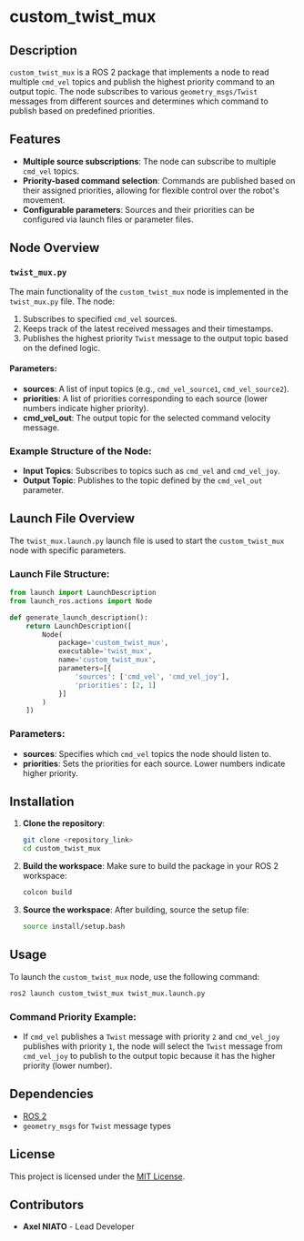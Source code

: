 # custom_twist_mux

## Description
`custom_twist_mux` is a ROS 2 package that implements a node to read multiple `cmd_vel` topics and publish the highest priority command to an output topic. The node subscribes to various `geometry_msgs/Twist` messages from different sources and determines which command to publish based on predefined priorities.

## Features
- **Multiple source subscriptions**: The node can subscribe to multiple `cmd_vel` topics.
- **Priority-based command selection**: Commands are published based on their assigned priorities, allowing for flexible control over the robot's movement.
- **Configurable parameters**: Sources and their priorities can be configured via launch files or parameter files.

## Node Overview
### `twist_mux.py`
The main functionality of the `custom_twist_mux` node is implemented in the `twist_mux.py` file. The node:
1. Subscribes to specified `cmd_vel` sources.
2. Keeps track of the latest received messages and their timestamps.
3. Publishes the highest priority `Twist` message to the output topic based on the defined logic.

#### Parameters:
- **sources**: A list of input topics (e.g., `cmd_vel_source1`, `cmd_vel_source2`).
- **priorities**: A list of priorities corresponding to each source (lower numbers indicate higher priority).
- **cmd_vel_out**: The output topic for the selected command velocity message.

### Example Structure of the Node:
- **Input Topics**: Subscribes to topics such as `cmd_vel` and `cmd_vel_joy`.
- **Output Topic**: Publishes to the topic defined by the `cmd_vel_out` parameter.

## Launch File Overview
The `twist_mux.launch.py` launch file is used to start the `custom_twist_mux` node with specific parameters.

### Launch File Structure:
```python
from launch import LaunchDescription
from launch_ros.actions import Node

def generate_launch_description():
    return LaunchDescription([
        Node(
            package='custom_twist_mux',
            executable='twist_mux',
            name='custom_twist_mux',
            parameters=[{
                'sources': ['cmd_vel', 'cmd_vel_joy'],
                'priorities': [2, 1]
            }]
        )
    ])
```

### Parameters:
- **sources**: Specifies which `cmd_vel` topics the node should listen to.
- **priorities**: Sets the priorities for each source. Lower numbers indicate higher priority.

## Installation

1. **Clone the repository**:
   ```bash
   git clone <repository_link>
   cd custom_twist_mux
   ```

2. **Build the workspace**:
   Make sure to build the package in your ROS 2 workspace:
   ```bash
   colcon build
   ```

3. **Source the workspace**:
   After building, source the setup file:
   ```bash
   source install/setup.bash
   ```

## Usage

To launch the `custom_twist_mux` node, use the following command:
```bash
ros2 launch custom_twist_mux twist_mux.launch.py
```

### Command Priority Example:
- If `cmd_vel` publishes a `Twist` message with priority `2` and `cmd_vel_joy` publishes with priority `1`, the node will select the `Twist` message from `cmd_vel_joy` to publish to the output topic because it has the higher priority (lower number).

## Dependencies
- [ROS 2](https://docs.ros.org/en/rolling/Installation.html)
- `geometry_msgs` for `Twist` message types

## License
This project is licensed under the [MIT License](LICENSE).

## Contributors
- **Axel NIATO** - Lead Developer
